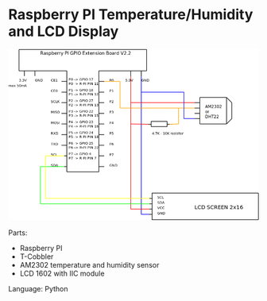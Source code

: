 Raspberry PI Temperature/Humidity and LCD Display
========================= 

![wiring all parts together](https://raw.githubusercontent.com/akonczak/RP-Temperature-Humidity/master/raspberryPI+t-cobbler+lcd+AM2302.png "wiring all parts together")

Parts:
* Raspberry PI
* T-Cobbler
* AM2302 temperature and humidity sensor
* LCD 1602 with IIC module

Language:
Python

